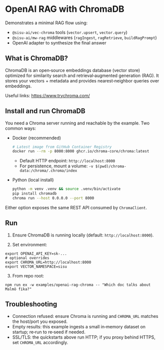 # OpenAI RAG with ChromaDB

Demonstrates a minimal RAG flow using:

- `@sisu-ai/vec-chroma` tools (`vector.upsert`, `vector.query`)
- `@sisu-ai/mw-rag` middlewares (`ragIngest`, `ragRetrieve`, `buildRagPrompt`)
- OpenAI adapter to synthesize the final answer

## What is ChromaDB?

ChromaDB is an open‑source embeddings database (vector store) optimized for similarity search and retrieval‑augmented generation (RAG). It stores your vectors + metadata and provides nearest‑neighbor queries over embeddings.

Useful links: https://www.trychroma.com/

## Install and run ChromaDB

You need a Chroma server running and reachable by the example. Two common ways:

- Docker (recommended)

  ```bash
  # Latest image from GitHub Container Registry
  docker run --rm -p 8000:8000 ghcr.io/chroma-core/chroma:latest
  ```

  - Default HTTP endpoint: `http://localhost:8000`
  - For persistence, mount a volume: `-v $(pwd)/chroma-data:/chroma/.chroma/index`

- Python (local install)

  ```bash
  python -m venv .venv && source .venv/bin/activate
  pip install chromadb
  chroma run --host 0.0.0.0 --port 8000
  ```

Either option exposes the same REST API consumed by `ChromaClient`.

## Run

1) Ensure ChromaDB is running locally (default: `http://localhost:8000`).

2) Set environment:

```
export OPENAI_API_KEY=sk-...
# optional overrides
export CHROMA_URL=http://localhost:8000
export VECTOR_NAMESPACE=sisu
```

3) From repo root:

```
npm run ex -w examples/openai-rag-chroma -- "Which doc talks about Malmö fika?"
```

## Troubleshooting

- Connection refused: ensure Chroma is running and `CHROMA_URL` matches the host/port you exposed.
- Empty results: this example ingests a small in‑memory dataset on startup; re‑run to re‑seed if needed.
- SSL/TLS: the quickstarts above run HTTP; if you proxy behind HTTPS, set `CHROMA_URL` accordingly.
